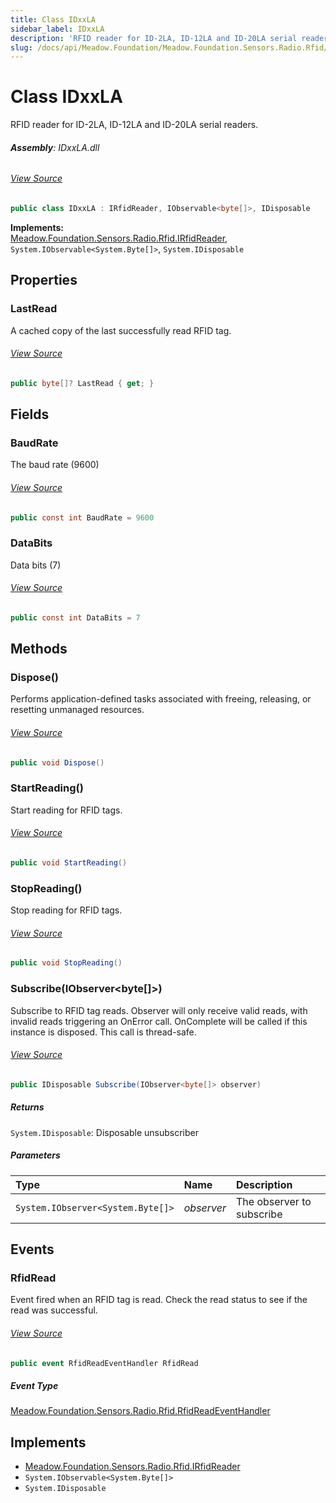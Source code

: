 ```yaml
---
title: Class IDxxLA
sidebar_label: IDxxLA
description: 'RFID reader for ID-2LA, ID-12LA and ID-20LA serial readers.'
slug: /docs/api/Meadow.Foundation/Meadow.Foundation.Sensors.Radio.Rfid/IDxxLA
---
```

# Class IDxxLA
RFID reader for ID-2LA, ID-12LA and ID-20LA serial readers.

###### **Assembly**: IDxxLA.dll
###### [View Source](https://github.com/WildernessLabs/Meadow.Foundation.git/blob/develop/Source/Meadow.Foundation.Peripherals/Sensors.Radio.Rfid.IDxxLA/Driver/IDxxLA.cs#L16)
```csharp title="Declaration"
public class IDxxLA : IRfidReader, IObservable<byte[]>, IDisposable
```
**Implements:**  
[Meadow.Foundation.Sensors.Radio.Rfid.IRfidReader](../Meadow.Foundation.Sensors.Radio.Rfid/IRfidReader), `System.IObservable<System.Byte[]>`, `System.IDisposable`

## Properties
### LastRead
A cached copy of the last successfully read RFID tag.
###### [View Source](https://github.com/WildernessLabs/Meadow.Foundation.git/blob/develop/Source/Meadow.Foundation.Peripherals/Sensors.Radio.Rfid.IDxxLA/Driver/IDxxLA.cs#L77)
```csharp title="Declaration"
public byte[]? LastRead { get; }
```
## Fields
### BaudRate
The baud rate (9600)
###### [View Source](https://github.com/WildernessLabs/Meadow.Foundation.git/blob/develop/Source/Meadow.Foundation.Peripherals/Sensors.Radio.Rfid.IDxxLA/Driver/IDxxLA.cs#L21)
```csharp title="Declaration"
public const int BaudRate = 9600
```
### DataBits
Data bits (7)
###### [View Source](https://github.com/WildernessLabs/Meadow.Foundation.git/blob/develop/Source/Meadow.Foundation.Peripherals/Sensors.Radio.Rfid.IDxxLA/Driver/IDxxLA.cs#L26)
```csharp title="Declaration"
public const int DataBits = 7
```
## Methods
### Dispose()
Performs application-defined tasks associated with freeing, releasing, or resetting unmanaged resources.
###### [View Source](https://github.com/WildernessLabs/Meadow.Foundation.git/blob/develop/Source/Meadow.Foundation.Peripherals/Sensors.Radio.Rfid.IDxxLA/Driver/IDxxLA.cs#L80)
```csharp title="Declaration"
public void Dispose()
```
### StartReading()
Start reading for RFID tags.
###### [View Source](https://github.com/WildernessLabs/Meadow.Foundation.git/blob/develop/Source/Meadow.Foundation.Peripherals/Sensors.Radio.Rfid.IDxxLA/Driver/IDxxLA.cs#L95)
```csharp title="Declaration"
public void StartReading()
```
### StopReading()
Stop reading for RFID tags.
###### [View Source](https://github.com/WildernessLabs/Meadow.Foundation.git/blob/develop/Source/Meadow.Foundation.Peripherals/Sensors.Radio.Rfid.IDxxLA/Driver/IDxxLA.cs#L101)
```csharp title="Declaration"
public void StopReading()
```
### Subscribe(IObserver&lt;byte[]&gt;)
Subscribe to RFID tag reads.
Observer will only receive valid reads, with invalid reads triggering an OnError call.
OnComplete will be called if this instance is disposed.
This call is thread-safe.
###### [View Source](https://github.com/WildernessLabs/Meadow.Foundation.git/blob/develop/Source/Meadow.Foundation.Peripherals/Sensors.Radio.Rfid.IDxxLA/Driver/IDxxLA.cs#L114)
```csharp title="Declaration"
public IDisposable Subscribe(IObserver<byte[]> observer)
```

##### Returns

`System.IDisposable`: Disposable unsubscriber
##### Parameters

| Type | Name | Description |
|:--- |:--- |:--- |
| `System.IObserver<System.Byte[]>` | *observer* | The observer to subscribe |

## Events
### RfidRead
Event fired when an RFID tag is read.
Check the read status to see if the read was successful.
###### [View Source](https://github.com/WildernessLabs/Meadow.Foundation.git/blob/develop/Source/Meadow.Foundation.Peripherals/Sensors.Radio.Rfid.IDxxLA/Driver/IDxxLA.cs#L36)
```csharp title="Declaration"
public event RfidReadEventHandler RfidRead
```
##### Event Type
[Meadow.Foundation.Sensors.Radio.Rfid.RfidReadEventHandler](../Meadow.Foundation.Sensors.Radio.Rfid/RfidReadEventHandler)

## Implements

* [Meadow.Foundation.Sensors.Radio.Rfid.IRfidReader](../Meadow.Foundation.Sensors.Radio.Rfid/IRfidReader)
* `System.IObservable<System.Byte[]>`
* `System.IDisposable`
